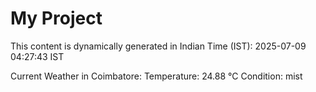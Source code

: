 # My Project

This content is dynamically generated in Indian Time (IST): 2025-07-09 04:27:43 IST


Current Weather in Coimbatore:
Temperature: 24.88 °C
Condition: mist
